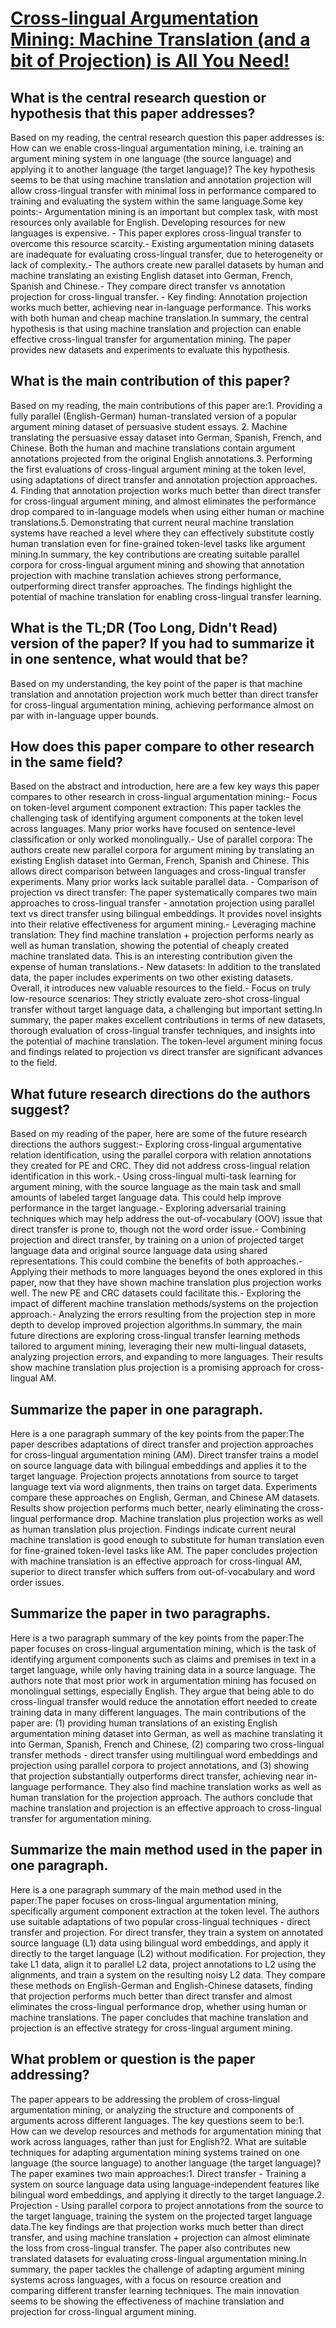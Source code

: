 # [Cross-lingual Argumentation Mining: Machine Translation (and a bit of   Projection) is All You Need!](https://arxiv.org/abs/1807.08998)

## What is the central research question or hypothesis that this paper addresses?

Based on my reading, the central research question this paper addresses is: How can we enable cross-lingual argumentation mining, i.e. training an argument mining system in one language (the source language) and applying it to another language (the target language)? The key hypothesis seems to be that using machine translation and annotation projection will allow cross-lingual transfer with minimal loss in performance compared to training and evaluating the system within the same language.Some key points:- Argumentation mining is an important but complex task, with most resources only available for English. Developing resources for new languages is expensive. - This paper explores cross-lingual transfer to overcome this resource scarcity.- Existing argumentation mining datasets are inadequate for evaluating cross-lingual transfer, due to heterogeneity or lack of complexity.- The authors create new parallel datasets by human and machine translating an existing English dataset into German, French, Spanish and Chinese.- They compare direct transfer vs annotation projection for cross-lingual transfer. - Key finding: Annotation projection works much better, achieving near in-language performance. This works with both human and cheap machine translation.In summary, the central hypothesis is that using machine translation and projection can enable effective cross-lingual transfer for argumentation mining. The paper provides new datasets and experiments to evaluate this hypothesis.


## What is the main contribution of this paper?

Based on my reading, the main contributions of this paper are:1. Providing a fully parallel (English-German) human-translated version of a popular argument mining dataset of persuasive student essays. 2. Machine translating the persuasive essay dataset into German, Spanish, French, and Chinese. Both the human and machine translations contain argument annotations projected from the original English annotations.3. Performing the first evaluations of cross-lingual argument mining at the token level, using adaptations of direct transfer and annotation projection approaches. 4. Finding that annotation projection works much better than direct transfer for cross-lingual argument mining, and almost eliminates the performance drop compared to in-language models when using either human or machine translations.5. Demonstrating that current neural machine translation systems have reached a level where they can effectively substitute costly human translation even for fine-grained token-level tasks like argument mining.In summary, the key contributions are creating suitable parallel corpora for cross-lingual argument mining and showing that annotation projection with machine translation achieves strong performance, outperforming direct transfer approaches. The findings highlight the potential of machine translation for enabling cross-lingual transfer learning.


## What is the TL;DR (Too Long, Didn't Read) version of the paper? If you had to summarize it in one sentence, what would that be?

Based on my understanding, the key point of the paper is that machine translation and annotation projection work much better than direct transfer for cross-lingual argumentation mining, achieving performance almost on par with in-language upper bounds.


## How does this paper compare to other research in the same field?

Based on the abstract and introduction, here are a few key ways this paper compares to other research in cross-lingual argumentation mining:- Focus on token-level argument component extraction: This paper tackles the challenging task of identifying argument components at the token level across languages. Many prior works have focused on sentence-level classification or only worked monolingually.- Use of parallel corpora: The authors create new parallel corpora for argument mining by translating an existing English dataset into German, French, Spanish and Chinese. This allows direct comparison between languages and cross-lingual transfer experiments. Many prior works lack suitable parallel data. - Comparison of projection vs direct transfer: The paper systematically compares two main approaches to cross-lingual transfer - annotation projection using parallel text vs direct transfer using bilingual embeddings. It provides novel insights into their relative effectiveness for argument mining.- Leveraging machine translation: They find machine translation + projection performs nearly as well as human translation, showing the potential of cheaply created machine translated data. This is an interesting contribution given the expense of human translations.- New datasets: In addition to the translated data, the paper includes experiments on two other existing datasets. Overall, it introduces new valuable resources to the field.- Focus on truly low-resource scenarios: They strictly evaluate zero-shot cross-lingual transfer without target language data, a challenging but important setting.In summary, the paper makes excellent contributions in terms of new datasets, thorough evaluation of cross-lingual transfer techniques, and insights into the potential of machine translation. The token-level argument mining focus and findings related to projection vs direct transfer are significant advances to the field.


## What future research directions do the authors suggest?

Based on my reading of the paper, here are some of the future research directions the authors suggest:- Exploring cross-lingual argumentative relation identification, using the parallel corpora with relation annotations they created for PE and CRC. They did not address cross-lingual relation identification in this work.- Using cross-lingual multi-task learning for argument mining, with the source language as the main task and small amounts of labeled target language data. This could help improve performance in the target language.- Exploring adversarial training techniques which may help address the out-of-vocabulary (OOV) issue that direct transfer is prone to, though not the word order issue.- Combining projection and direct transfer, by training on a union of projected target language data and original source language data using shared representations. This could combine the benefits of both approaches.- Applying their methods to more languages beyond the ones explored in this paper, now that they have shown machine translation plus projection works well. The new PE and CRC datasets could facilitate this.- Exploring the impact of different machine translation methods/systems on the projection approach.- Analyzing the errors resulting from the projection step in more depth to develop improved projection algorithms.In summary, the main future directions are exploring cross-lingual transfer learning methods tailored to argument mining, leveraging their new multi-lingual datasets, analyzing projection errors, and expanding to more languages. Their results show machine translation plus projection is a promising approach for cross-lingual AM.


## Summarize the paper in one paragraph.

Here is a one paragraph summary of the key points from the paper:The paper describes adaptations of direct transfer and projection approaches for cross-lingual argumentation mining (AM). Direct transfer trains a model on source language data with bilingual embeddings and applies it to the target language. Projection projects annotations from source to target language text via word alignments, then trains on target data. Experiments compare these approaches on English, German, and Chinese AM datasets. Results show projection performs much better, nearly eliminating the cross-lingual performance drop. Machine translation plus projection works as well as human translation plus projection. Findings indicate current neural machine translation is good enough to substitute for human translation even for fine-grained token-level tasks like AM. The paper concludes projection with machine translation is an effective approach for cross-lingual AM, superior to direct transfer which suffers from out-of-vocabulary and word order issues.


## Summarize the paper in two paragraphs.

Here is a two paragraph summary of the key points from the paper:The paper focuses on cross-lingual argumentation mining, which is the task of identifying argument components such as claims and premises in text in a target language, while only having training data in a source language. The authors note that most prior work in argumentation mining has focused on monolingual settings, especially English. They argue that being able to do cross-lingual transfer would reduce the annotation effort needed to create training data in many different languages. The main contributions of the paper are: (1) providing human translations of an existing English argumentation mining dataset into German, as well as machine translating it into German, Spanish, French and Chinese, (2) comparing two cross-lingual transfer methods - direct transfer using multilingual word embeddings and projection using parallel corpora to project annotations, and (3) showing that projection substantially outperforms direct transfer, achieving near in-language performance. They also find machine translation works as well as human translation for the projection approach. The authors conclude that machine translation and projection is an effective approach to cross-lingual transfer for argumentation mining.


## Summarize the main method used in the paper in one paragraph.

Here is a one paragraph summary of the main method used in the paper:The paper focuses on cross-lingual argumentation mining, specifically argument component extraction at the token level. The authors use suitable adaptations of two popular cross-lingual techniques - direct transfer and projection. For direct transfer, they train a system on annotated source language (L1) data using bilingual word embeddings, and apply it directly to the target language (L2) without modification. For projection, they take L1 data, align it to parallel L2 data, project annotations to L2 using the alignments, and train a system on the resulting noisy L2 data. They compare these methods on English-German and English-Chinese datasets, finding that projection performs much better than direct transfer and almost eliminates the cross-lingual performance drop, whether using human or machine translations. The paper concludes that machine translation and projection is an effective strategy for cross-lingual argument mining.


## What problem or question is the paper addressing?

The paper appears to be addressing the problem of cross-lingual argumentation mining, or analyzing the structure and components of arguments across different languages. The key questions seem to be:1. How can we develop resources and methods for argumentation mining that work across languages, rather than just for English?2. What are suitable techniques for adapting argumentation mining systems trained on one language (the source language) to another language (the target language)? The paper examines two main approaches:1. Direct transfer - Training a system on source language data using language-independent features like bilingual word embeddings, and applying it directly to the target language.2. Projection - Using parallel corpora to project annotations from the source to the target language, training the system on the projected target language data.The key findings are that projection works much better than direct transfer, and using machine translation + projection can almost eliminate the loss from cross-lingual transfer. The paper also contributes new translated datasets for evaluating cross-lingual argumentation mining.In summary, the paper tackles the challenge of adapting argument mining systems across languages, with a focus on resource creation and comparing different transfer learning techniques. The main innovation seems to be showing the effectiveness of machine translation and projection for cross-lingual argument mining.
